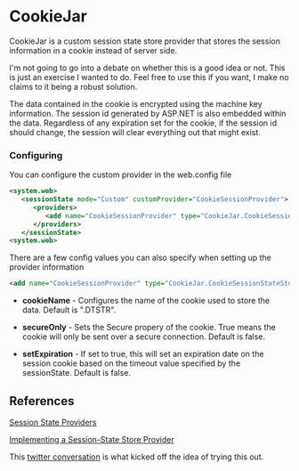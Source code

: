 # CookieJar
CookieJar is a custom session state store provider that stores the session information in a cookie 
instead of server side.

I'm not going to go into a debate on whether this is a good idea or not. This is just an exercise 
I wanted to do. Feel free to use this if you want, I make no claims to it being a robust solution. 

The data contained in the cookie is encrypted using the machine key information. The session id
generated by ASP.NET is also embedded within the data. Regardless of any expiration set for the 
cookie, if the session id should change, the session will clear everything out that 
might exist.

### Configuring
You can configure the custom provider in the web.config file

```xml
<system.web>
   <sessionState mode="Custom" customProvider="CookieSessionProvider">
      <providers>
         <add name="CookieSessionProvider" type="CookieJar.CookieSessionStateStore, CookieJar" />
      </providers>
   </sessionState>
<system.web>
```

There are a few config values you can also specify when setting up the provider information

```xml
<add name="CookieSessionProvider" type="CookieJar.CookieSessionStateStore, CookieJar" cookieName=".DTSTR" secureOnly="false" setExpiration="false" />
```

- **cookieName** - Configures the name of the cookie used to store the data. Default is ".DTSTR".

- **secureOnly** - Sets the Secure propery of the cookie. True means the cookie will only be sent 
over a secure connection. Default is false.

- **setExpiration** - If set to true, this will set an expiration date on the session cookie based 
on the timeout value specified by the sessionState. Default is false.

## References
[Session State Providers](http://msdn.microsoft.com/en-us/library/aa478952.aspx)

[Implementing a Session-State Store Provider](http://msdn.microsoft.com/en-us/library/ms178587.aspx)

This [twitter conversation](https://twitter.com/rbranson/status/269915970376708096) is what kicked off
the idea of trying this out.
